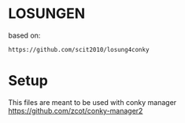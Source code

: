 #  LOSUNGEN
based on: 
```
https://github.com/scit2010/losung4conky
``` 
# Setup
This files are meant to be used with conky manager  
https://github.com/zcot/conky-manager2  
